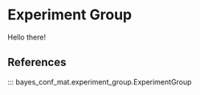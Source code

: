 # Experiment Group

Hello there!

## References

::: bayes_conf_mat.experiment_group.ExperimentGroup
